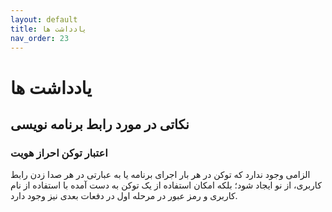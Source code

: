 ```yaml
---
layout: default
title: یادداشت ها
nav_order: 23
---
```


# یادداشت ها

## نکاتی در مورد رابط برنامه نویسی

### اعتبار توکن احراز هویت
الزامی وجود ندارد که توکن در هر بار اجرای برنامه یا به عبارتی در هر صدا زدن رابط کاربری، از نو ایجاد شود؛ بلکه امکان استفاده از یک توکن به دست آمده با استفاده از نام کاربری و رمز عبور در مرحله اول در دفعات بعدی نیز وجود دارد.
